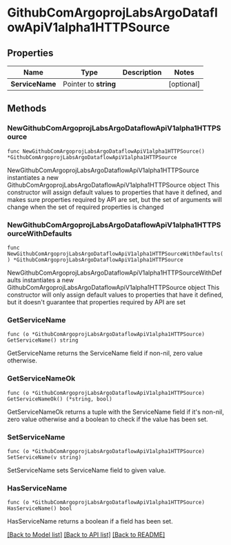 # GithubComArgoprojLabsArgoDataflowApiV1alpha1HTTPSource

## Properties

Name | Type | Description | Notes
------------ | ------------- | ------------- | -------------
**ServiceName** | Pointer to **string** |  | [optional] 

## Methods

### NewGithubComArgoprojLabsArgoDataflowApiV1alpha1HTTPSource

`func NewGithubComArgoprojLabsArgoDataflowApiV1alpha1HTTPSource() *GithubComArgoprojLabsArgoDataflowApiV1alpha1HTTPSource`

NewGithubComArgoprojLabsArgoDataflowApiV1alpha1HTTPSource instantiates a new GithubComArgoprojLabsArgoDataflowApiV1alpha1HTTPSource object
This constructor will assign default values to properties that have it defined,
and makes sure properties required by API are set, but the set of arguments
will change when the set of required properties is changed

### NewGithubComArgoprojLabsArgoDataflowApiV1alpha1HTTPSourceWithDefaults

`func NewGithubComArgoprojLabsArgoDataflowApiV1alpha1HTTPSourceWithDefaults() *GithubComArgoprojLabsArgoDataflowApiV1alpha1HTTPSource`

NewGithubComArgoprojLabsArgoDataflowApiV1alpha1HTTPSourceWithDefaults instantiates a new GithubComArgoprojLabsArgoDataflowApiV1alpha1HTTPSource object
This constructor will only assign default values to properties that have it defined,
but it doesn't guarantee that properties required by API are set

### GetServiceName

`func (o *GithubComArgoprojLabsArgoDataflowApiV1alpha1HTTPSource) GetServiceName() string`

GetServiceName returns the ServiceName field if non-nil, zero value otherwise.

### GetServiceNameOk

`func (o *GithubComArgoprojLabsArgoDataflowApiV1alpha1HTTPSource) GetServiceNameOk() (*string, bool)`

GetServiceNameOk returns a tuple with the ServiceName field if it's non-nil, zero value otherwise
and a boolean to check if the value has been set.

### SetServiceName

`func (o *GithubComArgoprojLabsArgoDataflowApiV1alpha1HTTPSource) SetServiceName(v string)`

SetServiceName sets ServiceName field to given value.

### HasServiceName

`func (o *GithubComArgoprojLabsArgoDataflowApiV1alpha1HTTPSource) HasServiceName() bool`

HasServiceName returns a boolean if a field has been set.


[[Back to Model list]](../README.md#documentation-for-models) [[Back to API list]](../README.md#documentation-for-api-endpoints) [[Back to README]](../README.md)


